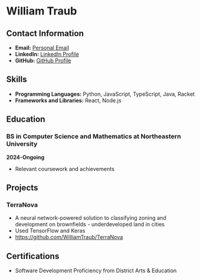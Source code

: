 # William Traub

## Contact Information
- **Email:** [Personal Email](william.m.traub@gmail.com)
- **LinkedIn:** [LinkedIn Profile](https://www.linkedin.com/in/william-traub-06093222a/)
- **GitHub:** [GitHub Profile](https://github.com/WilliamTraub)

## Skills
- **Programming Languages:** Python, JavaScript, TypeScript, Java, Racket
- **Frameworks and Libraries:** React, Node.js


## Education
### BS in Computer Science and Mathematics at Northeastern University
**2024-Ongoing**
- Relevant coursework and achievements

## Projects
### TerraNova
- A neural network-powered solution to classifying zoning and development on brownfields - underdeveloped land in cities
- Used TensorFlow and Keras
- https://github.com/WilliamTraub/TerraNova

## Certifications
- Software Development Proficiency from District Arts & Education
